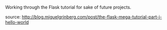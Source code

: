Working through the Flask tutorial for sake of future projects.

source: http://blog.miguelgrinberg.com/post/the-flask-mega-tutorial-part-i-hello-world